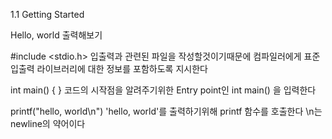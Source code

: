 1.1 Getting Started

Hello, world 출력해보기 

#include <stdio.h> 
입출력과 관련된 파일을 작성할것이기때문에 
컴파일러에게  표준입출력 라이브러리에 대한 정보를 포함하도록 지시한다

int main() { } 
코드의 시작점을 알려주기위한 Entry point인 int main() 을 입력한다

printf("hello, world\n")
'hello, world'를 출력하기위해 printf 함수를 호출한다
\n는 newline의 약어이다
